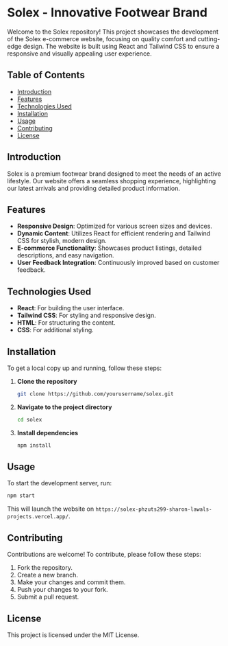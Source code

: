 # Solex - Innovative Footwear Brand

Welcome to the Solex repository! This project showcases the development of the Solex e-commerce website, focusing on quality comfort and cutting-edge design. The website is built using React and Tailwind CSS to ensure a responsive and visually appealing user experience.

## Table of Contents

- [Introduction](#introduction)
- [Features](#features)
- [Technologies Used](#technologies-used)
- [Installation](#installation)
- [Usage](#usage)
- [Contributing](#contributing)
- [License](#license)

## Introduction

Solex is a premium footwear brand designed to meet the needs of an active lifestyle. Our website offers a seamless shopping experience, highlighting our latest arrivals and providing detailed product information.

## Features

- **Responsive Design**: Optimized for various screen sizes and devices.
- **Dynamic Content**: Utilizes React for efficient rendering and Tailwind CSS for stylish, modern design.
- **E-commerce Functionality**: Showcases product listings, detailed descriptions, and easy navigation.
- **User Feedback Integration**: Continuously improved based on customer feedback.

## Technologies Used

- **React**: For building the user interface.
- **Tailwind CSS**: For styling and responsive design.
- **HTML**: For structuring the content.
- **CSS**: For additional styling.

## Installation

To get a local copy up and running, follow these steps:

1. **Clone the repository**
   ```bash
   git clone https://github.com/yourusername/solex.git
   ```

2. **Navigate to the project directory**
   ```bash
   cd solex
   ```

3. **Install dependencies**
   ```bash
   npm install
   ```

## Usage

To start the development server, run:

```bash
npm start
```

This will launch the website on `https://solex-phzuts299-sharon-lawals-projects.vercel.app/`.

## Contributing

Contributions are welcome! To contribute, please follow these steps:

1. Fork the repository.
2. Create a new branch.
3. Make your changes and commit them.
4. Push your changes to your fork.
5. Submit a pull request.

## License

This project is licensed under the MIT License.
